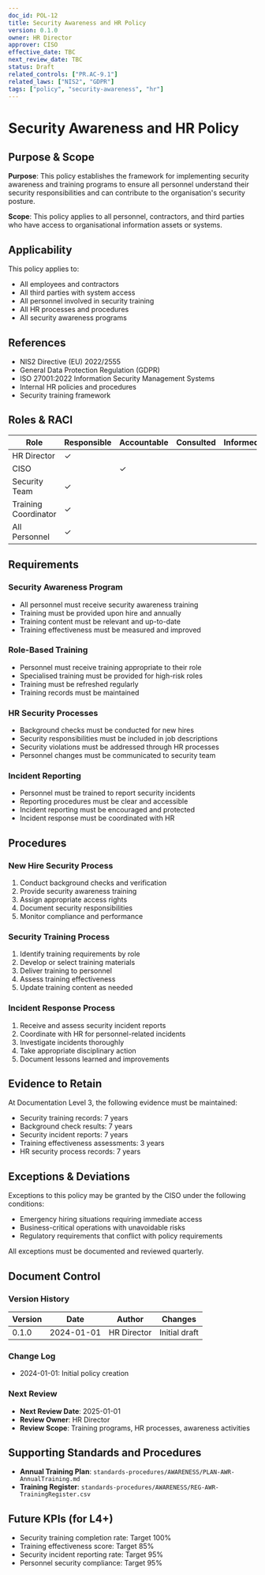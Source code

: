 ```yaml
---
doc_id: POL-12
title: Security Awareness and HR Policy
version: 0.1.0
owner: HR Director
approver: CISO
effective_date: TBC
next_review_date: TBC
status: Draft
related_controls: ["PR.AC-9.1"]
related_laws: ["NIS2", "GDPR"]
tags: ["policy", "security-awareness", "hr"]
---
```


# Security Awareness and HR Policy

## Purpose & Scope

**Purpose**: This policy establishes the framework for implementing security awareness and training programs to ensure all personnel understand their security responsibilities and can contribute to the organisation's security posture.

**Scope**: This policy applies to all personnel, contractors, and third parties who have access to organisational information assets or systems.

## Applicability

This policy applies to:
- All employees and contractors
- All third parties with system access
- All personnel involved in security training
- All HR processes and procedures
- All security awareness programs

## References

- NIS2 Directive (EU) 2022/2555
- General Data Protection Regulation (GDPR)
- ISO 27001:2022 Information Security Management Systems
- Internal HR policies and procedures
- Security training framework

## Roles & RACI

| Role | Responsible | Accountable | Consulted | Informed |
|------|-------------|-------------|-----------|----------|
| HR Director | ✓ | | | |
| CISO | | ✓ | | |
| Security Team | ✓ | | | |
| Training Coordinator | ✓ | | | |
| All Personnel | ✓ | | | |

## Requirements

### Security Awareness Program
- All personnel must receive security awareness training
- Training must be provided upon hire and annually
- Training content must be relevant and up-to-date
- Training effectiveness must be measured and improved

### Role-Based Training
- Personnel must receive training appropriate to their role
- Specialised training must be provided for high-risk roles
- Training must be refreshed regularly
- Training records must be maintained

### HR Security Processes
- Background checks must be conducted for new hires
- Security responsibilities must be included in job descriptions
- Security violations must be addressed through HR processes
- Personnel changes must be communicated to security team

### Incident Reporting
- Personnel must be trained to report security incidents
- Reporting procedures must be clear and accessible
- Incident reporting must be encouraged and protected
- Incident response must be coordinated with HR

## Procedures

### New Hire Security Process
1. Conduct background checks and verification
2. Provide security awareness training
3. Assign appropriate access rights
4. Document security responsibilities
5. Monitor compliance and performance

### Security Training Process
1. Identify training requirements by role
2. Develop or select training materials
3. Deliver training to personnel
4. Assess training effectiveness
5. Update training content as needed

### Incident Response Process
1. Receive and assess security incident reports
2. Coordinate with HR for personnel-related incidents
3. Investigate incidents thoroughly
4. Take appropriate disciplinary action
5. Document lessons learned and improvements

## Evidence to Retain

At Documentation Level 3, the following evidence must be maintained:
- Security training records: 7 years
- Background check results: 7 years
- Security incident reports: 7 years
- Training effectiveness assessments: 3 years
- HR security process records: 7 years

## Exceptions & Deviations

Exceptions to this policy may be granted by the CISO under the following conditions:
- Emergency hiring situations requiring immediate access
- Business-critical operations with unavoidable risks
- Regulatory requirements that conflict with policy requirements

All exceptions must be documented and reviewed quarterly.

## Document Control

### Version History
| Version | Date | Author | Changes |
|---------|------|--------|---------|
| 0.1.0 | 2024-01-01 | HR Director | Initial draft |

### Change Log
- 2024-01-01: Initial policy creation

### Next Review
- **Next Review Date**: 2025-01-01
- **Review Owner**: HR Director
- **Review Scope**: Training programs, HR processes, awareness activities

## Supporting Standards and Procedures

- **Annual Training Plan**: `standards-procedures/AWARENESS/PLAN-AWR-AnnualTraining.md`
- **Training Register**: `standards-procedures/AWARENESS/REG-AWR-TrainingRegister.csv`

## Future KPIs (for L4+)
- Security training completion rate: Target 100%
- Training effectiveness score: Target 85%
- Security incident reporting rate: Target 95%
- Personnel security compliance: Target 95%
